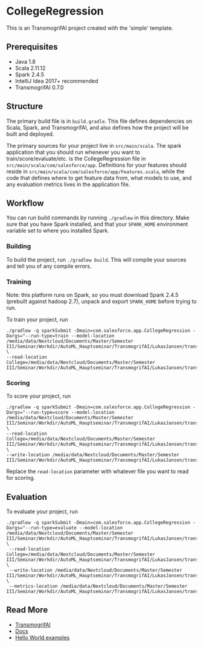 # CollegeRegression

This is an TransmogrifAI project created with the 'simple' template.

## Prerequisites

- Java 1.8
- Scala 2.11.12
- Spark 2.4.5
- IntelliJ Idea 2017+ recommended
- TransmogrifAI 0.7.0


## Structure

The primary build file is in `build.gradle`.
This file defines dependencies on Scala, Spark, and TransmogrifAI, and also defines how the project will be built
and deployed.

The primary sources for your project live in `src/main/scala`.
The spark application that you should run whenever you want to train/score/evaluate/etc. is the CollegeRegression
file in `src/main/scala/com/salesforce/app`.
Definitions for your features should reside in `src/main/scala/com/salesforce/app/Features.scala`, while the code that defines
where to get feature data from, what models to use, and any evaluation metrics lives in the application file.

## Workflow

You can run build commands by running `./gradlew` in this directory. Make sure that you have Spark installed, and that your
`SPARK_HOME` environment variable set to where you installed Spark.

### Building
To build the project, run `./gradlew build`. This will compile your sources and tell you of any compile errors.

### Training

Note: this platform runs on Spark, so you must download Spark 2.4.5 (prebuilt against hadoop 2.7), unpack and export `SPARK_HOME` before trying to run.

To train your project, run

```
./gradlew -q sparkSubmit -Dmain=com.salesforce.app.CollegeRegression -Dargs="--run-type=train --model-location /media/data/Nextcloud/Documents/Master/Semester III/Seminar/Workdir/AutoML_Hauptseminar/TransmogrifAI/LukasJansen/transmogriftool/./collegeregression/build/spark/model \
--read-location College=/media/data/Nextcloud/Documents/Master/Semester III/Seminar/Workdir/AutoML_Hauptseminar/TransmogrifAI/LukasJansen/transmogriftool/../college_train_headerfix.csv"
```

### Scoring
To score your project, run

```
./gradlew -q sparkSubmit -Dmain=com.salesforce.app.CollegeRegression -Dargs="--run-type=score --model-location /media/data/Nextcloud/Documents/Master/Semester III/Seminar/Workdir/AutoML_Hauptseminar/TransmogrifAI/LukasJansen/transmogriftool/./collegeregression/build/spark/model \
--read-location College=/media/data/Nextcloud/Documents/Master/Semester III/Seminar/Workdir/AutoML_Hauptseminar/TransmogrifAI/LukasJansen/transmogriftool/../college_train_headerfix.csv \
--write-location /media/data/Nextcloud/Documents/Master/Semester III/Seminar/Workdir/AutoML_Hauptseminar/TransmogrifAI/LukasJansen/transmogriftool/./collegeregression/build/spark/scores"
```

Replace the `read-location` parameter with whatever file you want to read for scoring.

## Evaluation
To evaluate your project, run

```
./gradlew -q sparkSubmit -Dmain=com.salesforce.app.CollegeRegression -Dargs="--run-type=evaluate --model-location /media/data/Nextcloud/Documents/Master/Semester III/Seminar/Workdir/AutoML_Hauptseminar/TransmogrifAI/LukasJansen/transmogriftool/./collegeregression/build/spark/model \
 --read-location College=/media/data/Nextcloud/Documents/Master/Semester III/Seminar/Workdir/AutoML_Hauptseminar/TransmogrifAI/LukasJansen/transmogriftool/../college_train_headerfix.csv \
 --write-location /media/data/Nextcloud/Documents/Master/Semester III/Seminar/Workdir/AutoML_Hauptseminar/TransmogrifAI/LukasJansen/transmogriftool/./collegeregression/build/spark/eval \
 --metrics-location /media/data/Nextcloud/Documents/Master/Semester III/Seminar/Workdir/AutoML_Hauptseminar/TransmogrifAI/LukasJansen/transmogriftool/./collegeregression/build/spark/metrics"
```

## Read More

- [TransmogrifAI](https://github.com/salesforce/TransmogrifAI)
- [Docs](https://docs.transmogrif.ai)
- [Hello World examples](https://github.com/salesforce/TransmogrifAI/tree/master/helloworld)
